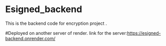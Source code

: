 # Esigned_backend
This is the backend code for encryption project .

#Deployed on another server of render.
link for the server:https://esigned-backend.onrender.com/
